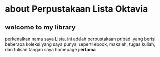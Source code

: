 <html>
<head>
<title>Perpustakaan Lista Oktavia</title>
</head>
<body>
<h1>about Perpustakaan Lista Oktavia</h1>
<h2>welcome to my library</h2>
<p>perkenalkan nama saya Lista, ini adalah perpustakaan pribadi yang berisi beberapa koleksi yang saya punya, seperti ebook, makalah, tugas kuliah, dan tulisan tangan saya
</>homepage</>
<b>pertama<b/> 
